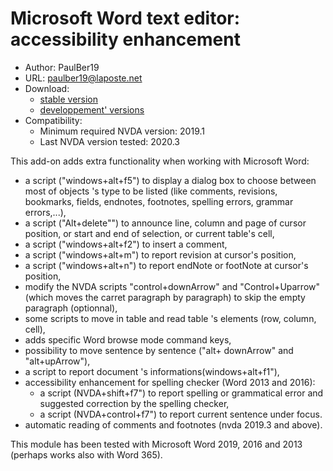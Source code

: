 # Microsoft Word text editor: accessibility enhancement #

* Author: PaulBer19
* URL: paulber19@laposte.net
* Download:
	* [stable version][1]
	* [developpement' versions][2]
* Compatibility:
	* Minimum required NVDA version: 2019.1
	* Last NVDA version tested: 2020.3


This add-on adds extra functionality when working with Microsoft Word:

* a script ("windows+alt+f5") to display a dialog box to choose between most of objects 's type to be listed (like comments, revisions, bookmarks, fields, endnotes, footnotes, spelling errors, grammar errors,...),
* a script ("Alt+delete"") to announce line, column and page of cursor position, or start and end of selection, or current table's cell,
* a script ("windows+alt+f2") to insert a comment,
* a script ("windows+alt+m") to report revision at cursor's position,
* a script ("windows+alt+n") to report endNote or footNote at cursor's position,
* modify the NVDA scripts "control+downArrow" and "Control+Uparrow" (which moves the carret paragraph by paragraph) to skip the empty paragraph (optionnal),
* some scripts to move in table and read table 's elements (row, column, cell),
* adds specific Word browse mode command keys,
* possibility to move sentence by sentence ("alt+ downArrow" and "alt+upArrow"),
* a script to report document 's informations(windows+alt+f1"),
* accessibility enhancement for spelling checker (Word 2013 and 2016):
	* a script (NVDA+shift+f7") to report spelling or grammatical error and suggested correction by the spelling checker,
	* a script (NVDA+control+f7") to report current sentence under focus.
* automatic reading of comments and footnotes (nvda 2019.3 and above).


This module has been tested with Microsoft Word 2019, 2016 and 2013 (perhaps works also with Word 365).


[1]: https://github.com/paulber007/AllMyNVDAAddons/raw/master/wordAccessEnhancement/wordAccessEnhancement-2.2.1.nvda-addon
[2]: https://github.com/paulber007/AllMyNVDAAddons/tree/master/wordAccessEnhancement/dev

